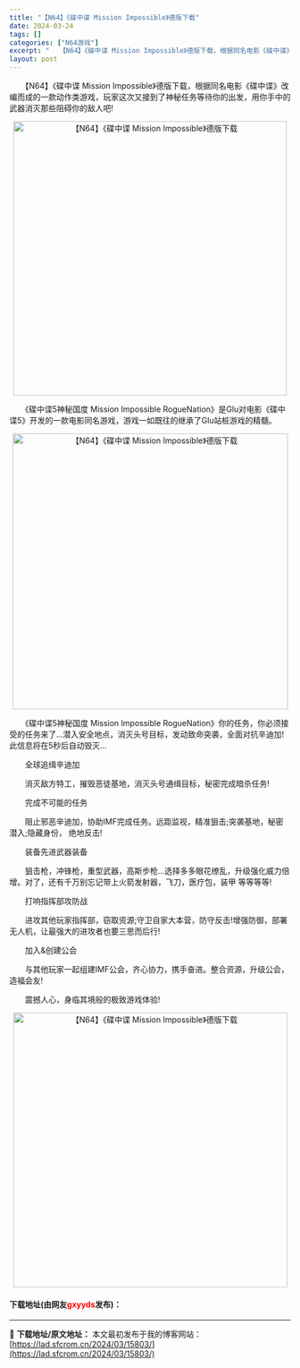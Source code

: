 ```yaml
---
title: "【N64】《碟中谍 Mission Impossible》德版下载"
date: 2024-03-24
tags: []
categories: ["N64游戏"]
excerpt: "　　【N64】《碟中谍 Mission Impossible》德版下载，根据同名电影《碟中谍》改编而成的一款动作类游戏，玩家这次又接到了神秘任务等待你的出发，用你手中的武器消灭那些阻碍你的敌人吧! 　　《碟中谍5神秘国度 Mission Impossible RogueNation》是Glu对电影《&hellip;"
layout: post
---
```


 <p>　　【N64】《碟中谍 Mission Impossible》德版下载，根据同名电影《碟中谍》改编而成的一款动作类游戏，玩家这次又接到了神秘任务等待你的出发，用你手中的武器消灭那些阻碍你的敌人吧!</p> <p align="center"><img align="" border="0" src="https://lad.sfcrom.cn/wp-content/uploads/2024/03/20240324_66003f36bcffa.png" width="490" alt="【N64】《碟中谍 Mission Impossible》德版下载" /></p> <p>　　《碟中谍5神秘国度 Mission Impossible RogueNation》是Glu对电影《碟中谍5》开发的一款电影同名游戏，游戏一如既往的继承了Glu站桩游戏的精髓。</p> <p align="center"><img align="" border="0" src="https://lad.sfcrom.cn/wp-content/uploads/2024/03/20240324_66003f37d9c89.png" width="493" alt="【N64】《碟中谍 Mission Impossible》德版下载" /></p> <p>　　《碟中谍5神秘国度 Mission Impossible RogueNation》你的任务，你必须接受的任务来了&hellip;潜入安全地点，消灭头号目标，发动致命突袭，全面对抗辛迪加!此信息将在5秒后自动毁灭&hellip;</p> <p>　　全球追缉辛迪加</p> <p>　　消灭敌方特工，摧毁恶徒基地，消灭头号通缉目标，秘密完成暗杀任务!</p> <p>　　完成不可能的任务</p> <p>　　阻止邪恶辛迪加，协助IMF完成任务。远距监视，精准狙击;突袭基地，秘密潜入;隐藏身份， 绝地反击!</p> <p>　　装备先进武器装备</p> <p>　　狙击枪，冲锋枪，重型武器，高斯步枪&hellip;选择多多眼花缭乱，升级强化威力倍增。对了，还有千万别忘记带上火箭发射器，飞刀，医疗包，装甲 等等等等!</p> <p>　　打响指挥部攻防战</p> <p>　　进攻其他玩家指挥部，窃取资源;守卫自家大本营，防守反击!增强防御，部署无人机，让最强大的进攻者也要三思而后行!</p> <p>　　加入&amp;创建公会</p> <p>　　与其他玩家一起组建IMF公会，齐心协力，携手奋进。整合资源，升级公会，造福会友!</p> <p>　　震撼人心，身临其境般的极致游戏体验!</p> <p align="center"><img align="" border="0" src="https://lad.sfcrom.cn/wp-content/uploads/2024/03/20240324_66003f392372f.png" width="491" alt="【N64】《碟中谍 Mission Impossible》德版下载" /></p> <p><h4>下载地址(由网友<font color="red">gxyyds</font>发布)：</h4></p> 

---
📖 **下载地址/原文地址：** 本文最初发布于我的博客网站：[https://lad.sfcrom.cn/2024/03/15803/](https://lad.sfcrom.cn/2024/03/15803/)
